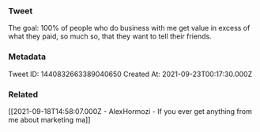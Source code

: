 ### Tweet
The goal: 100% of people who do business with me get value in excess of what they paid, so much so, that they want to tell their friends.

### Metadata
Tweet ID: 1440832663389040650
Created At: 2021-09-23T00:17:30.000Z

### Related
[[2021-09-18T14:58:07.000Z - AlexHormozi - If you ever get anything from me about marketing ma]]

